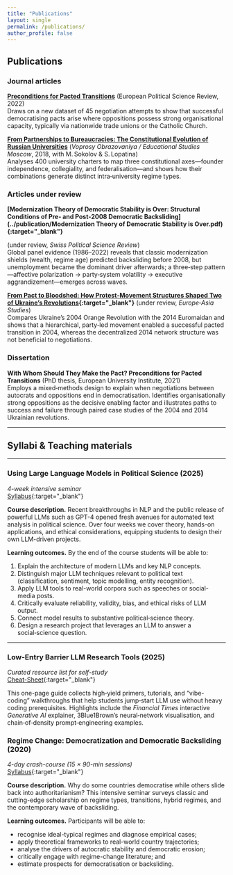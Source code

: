 ```yaml
---
title: "Publications"
layout: single
permalink: /publications/
author_profile: false
---
```


## Publications


### Journal articles

**[Preconditions for Pacted Transitions](https://doi.org/10.1017/S1755773922000273)** (European Political Science Review, 2022)  
Draws on a new dataset of 45 negotiation attempts to show that successful democratising pacts arise where oppositions possess strong organisational capacity, typically via nationwide trade unions or the Catholic Church.

**[From Partnerships to Bureaucracies: The Constitutional Evolution of Russian Universities](https://ideas.repec.org/a/nos/voprob/2018i3p120-145.html)** (*Voprosy Obrazovaniya / Educational Studies Moscow*, 2018, with M. Sokolov & S. Lopatina)  
Analyses 400 university charters to map three constitutional axes—founder independence, collegiality, and federalisation—and shows how their combinations generate distinct intra‑university regime types.

### Articles under review

**[Modernization Theory of Democratic Stability is Over: Structural Conditions of Pre‑ and Post‑2008 Democratic Backsliding](../publication/Modernization Theory of Democratic Stability is Over.pdf){:target="_blank"}**

(under review, *Swiss Political Science Review*)  
Global panel evidence (1986–2022) reveals that classic modernization shields (wealth, regime age) predicted backsliding before 2008, but unemployment became the dominant driver afterwards; a three‑step pattern—affective polarization → party‑system volatility → executive aggrandizement—emerges across waves.

**[From Pact to Bloodshed: How Protest‑Movement Structures Shaped Two of Ukraine’s Revolutions](../publication/ukraine.pdf){:target="_blank"}** (under review, *Europe‑Asia Studies*)  
Compares Ukraine’s 2004 Orange Revolution with the 2014 Euromaidan and shows that a hierarchical, party‑led movement enabled a successful pacted transition in 2004, whereas the decentralized 2014 network structure was not beneficial to negotiations.


### Dissertation

**With Whom Should They Make the Pact? Preconditions for Pacted Transitions** (PhD thesis, European University Institute, 2021)  
Employs a mixed‑methods design to explain when negotiations between autocrats and oppositions end in democratisation. Identifies organisationally strong oppositions as the decisive enabling factor and illustrates paths to success and failure through paired case studies of the 2004 and 2014 Ukrainian revolutions.


---

## Syllabi & Teaching materials 
---

### Using Large Language Models in Political Science (2025)
*4-week intensive seminar*  
[Syllabus](../assets/pdf/llm-syllabus.pdf){:target="_blank"}

**Course description.** Recent breakthroughs in NLP and the public release of powerful LLMs such as GPT-4 opened fresh avenues for automated text analysis in political science. Over four weeks we cover theory, hands-on applications, and ethical considerations, equipping students to design their own LLM-driven projects.  

**Learning outcomes.** By the end of the course students will be able to:  
1. Explain the architecture of modern LLMs and key NLP concepts.  
2. Distinguish major LLM techniques relevant to political text (classification, sentiment, topic modelling, entity recognition).  
3. Apply LLM tools to real-world corpora such as speeches or social-media posts.  
4. Critically evaluate reliability, validity, bias, and ethical risks of LLM output.  
5. Connect model results to substantive political‑science theory.  
6. Design a research project that leverages an LLM to answer a social‑science question.  

---

### Low-Entry Barrier LLM Research Tools (2025)
*Curated resource list for self-study*  
[Cheat-Sheet](../assets/pdf/llm-low-entry.pdf){:target="_blank"}

This one-page guide collects high‑yield primers, tutorials, and “vibe-coding” walkthroughs that help students jump‑start LLM use without heavy coding prerequisites. Highlights include the *Financial Times* interactive *Generative AI* explainer, 3Blue1Brown’s neural‑network visualisation, and chain‑of‑density prompt‑engineering examples.

### Regime Change: Democratization and Democratic Backsliding (2020)
*4-day crash-course (15 × 90-min sessions)*  
[Syllabus](../assets/pdf/regime-change-democratization-and-democratic-backsliding.pdf){:target="_blank"}

**Course description.** Why do some countries democratise while others slide back into authoritarianism? This intensive seminar surveys classic and cutting-edge scholarship on regime types, transitions, hybrid regimes, and the contemporary wave of backsliding.  

**Learning outcomes.** Participants will be able to:  
* recognise ideal-typical regimes and diagnose empirical cases;  
* apply theoretical frameworks to real-world country trajectories;  
* analyse the drivers of autocratic stability and democratic erosion;  
* critically engage with regime-change literature; and  
* estimate prospects for democratisation or backsliding.